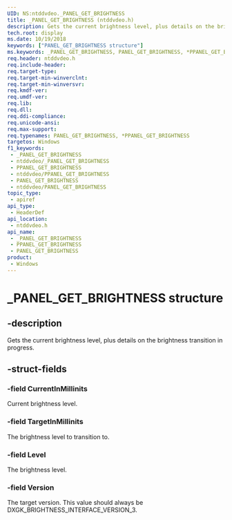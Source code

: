```yaml
---
UID: NS:ntddvdeo._PANEL_GET_BRIGHTNESS
title: _PANEL_GET_BRIGHTNESS (ntddvdeo.h)
description: Gets the current brightness level, plus details on the brightness transition in progress.
tech.root: display
ms.date: 10/19/2018
keywords: ["PANEL_GET_BRIGHTNESS structure"]
ms.keywords: _PANEL_GET_BRIGHTNESS, PANEL_GET_BRIGHTNESS, *PPANEL_GET_BRIGHTNESS,
req.header: ntddvdeo.h
req.include-header: 
req.target-type: 
req.target-min-winverclnt: 
req.target-min-winversvr: 
req.kmdf-ver: 
req.umdf-ver: 
req.lib: 
req.dll: 
req.ddi-compliance: 
req.unicode-ansi: 
req.max-support: 
req.typenames: PANEL_GET_BRIGHTNESS, *PPANEL_GET_BRIGHTNESS
targetos: Windows
f1_keywords:
 - _PANEL_GET_BRIGHTNESS
 - ntddvdeo/_PANEL_GET_BRIGHTNESS
 - PPANEL_GET_BRIGHTNESS
 - ntddvdeo/PPANEL_GET_BRIGHTNESS
 - PANEL_GET_BRIGHTNESS
 - ntddvdeo/PANEL_GET_BRIGHTNESS
topic_type:
 - apiref
api_type:
 - HeaderDef
api_location:
 - ntddvdeo.h
api_name:
 - _PANEL_GET_BRIGHTNESS
 - PPANEL_GET_BRIGHTNESS
 - PANEL_GET_BRIGHTNESS
product:
 - Windows
---
```


# _PANEL_GET_BRIGHTNESS structure


## -description

Gets the current brightness level, plus details on the brightness transition in progress.

## -struct-fields

### -field CurrentInMillinits

Current brightness level.

### -field TargetInMillinits

The brightness level to transition to.

### -field Level

The brightness level.

### -field Version

The target version. This value should always be DXGK_BRIGHTNESS_INTERFACE_VERSION_3.

